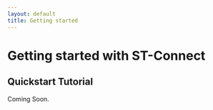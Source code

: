 ```yaml
---
layout: default
title: Getting started
---
```


# Getting started with **ST-Connect**

## Quickstart Tutorial
Coming Soon.
